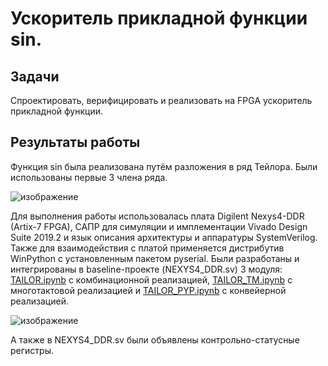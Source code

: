 # Ускоритель прикладной функции sin.

## Задачи

Спроектировать, верифицировать и реализовать на FPGA ускоритель прикладной функции.

## Результаты работы

Функция sin была реализована путём разложения в ряд Тейлора. Были использованы первые 3 члена ряда.

![изображение](https://user-images.githubusercontent.com/98205207/220170914-672093f3-755d-43b8-9129-5e8e9a8fa915.png)

Для выполнения работы использовалась плата Digilent Nexys4-DDR (Artix-7 FPGA), САПР для симуляции и имплементации Vivado Design Suite 2019.2 и язык описания архитектуры и аппаратуры SystemVerilog. Также для взаимодействия с платой применяется дистрибутив WinPython с установленным пакетом pyserial.
Были разработаны и интегрированы в baseline-проекте (NEXYS4_DDR.sv) 3 модуля: [TAILOR.ipynb](TAILOR.ipynb) с комбинационной реализацией, [TAILOR_TM.ipynb](TAILOR_TM.ipynb) с многотактовой реализацией и [TAILOR_PYP.ipynb](TAILOR_PYP.ipynb) с конвейерной реализацией.

![изображение](https://user-images.githubusercontent.com/98205207/220172136-c3f554af-c181-4a0a-a11b-5511f664400f.png)

А также в NEXYS4_DDR.sv были объявлены контрольно-статусные регистры.
